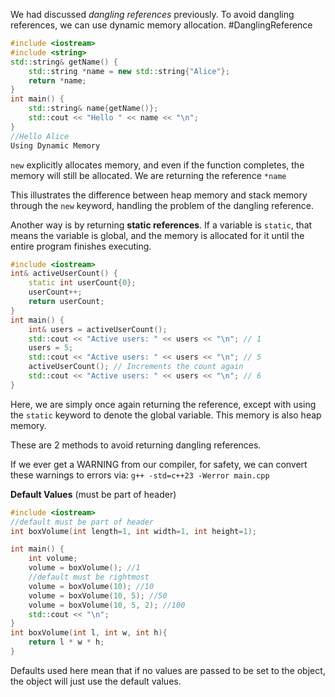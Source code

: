We had discussed *dangling references* previously. To avoid dangling references, we can use dynamic memory allocation. #DanglingReference

```c++
#include <iostream>
#include <string>
std::string& getName() {
	std::string *name = new std::string{"Alice"};
	return *name;
}
int main() {
	std::string& name{getName()};
	std::cout << "Hello " << name << "\n";
}
//Hello Alice
Using Dynamic Memory

```

`new` explicitly allocates memory, and even if the function completes, the memory will still be allocated. We are returning the reference `*name`

This illustrates the difference between heap memory and stack memory through the `new` keyword, handling the problem of the dangling reference. 

Another way is by returning **static references**. If a variable is `static`, that means the variable is global, and the memory is allocated for it until the entire program finishes executing. 

```c++
#include <iostream>  
int& activeUserCount() {  
	static int userCount{0};  
	userCount++;  
	return userCount;  
}  
int main() {  
	int& users = activeUserCount();  
	std::cout << "Active users: " << users << "\n"; // 1  
	users = 5;  
	std::cout << "Active users: " << users << "\n"; // 5  
	activeUserCount(); // Increments the count again  
	std::cout << "Active users: " << users << "\n"; // 6  
}
```

Here, we are simply once again returning the reference, except with using the `static` keyword to denote the global variable. This memory is also heap memory. 

These are 2 methods to avoid returning dangling references. 

If we ever get a WARNING from our compiler, for safety, we can convert these warnings to errors via: `g++ -std=c++23 -Werror main.cpp`

**Default Values** (must be part of header)
```c++
#include <iostream>  
//default must be part of header  
int boxVolume(int length=1, int width=1, int height=1);  

int main() {  
	int volume;  
	volume = boxVolume(); //1  
	//default must be rightmost  
	volume = boxVolume(10); //10  
	volume = boxVolume(10, 5); //50  
	volume = boxVolume(10, 5, 2); //100  
	std::cout << "\n";  
}  
int boxVolume(int l, int w, int h){  
	return l * w * h;  
}
```
Defaults used here mean that if no values are passed to be set to the object, the object will just use the default values. 
